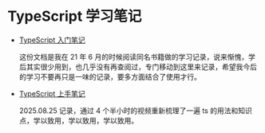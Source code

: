 # TypeScript 学习笔记

- [TypeScript 入门笔记](./《TypeScript入门教程》/README.md)

  这份文档是我在 21 年 6 月的时候阅读同名书籍做的学习记录，说来惭愧，学后其实很少用到，也几乎没有再查阅过，专门移动到这里来记录，希望我今后的学习不要再只是一味的记录，要多方面结合了使用才行。

- [TypeScript 上手笔记](./TypeScript上手/README.md)

  2025.08.25 记录，通过 4 个半小时的视频重新梳理了一遍 ts 的用法和知识点，学以致用，学以致用，学以致用。
